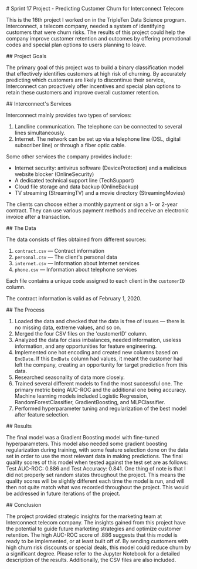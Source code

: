 \# Sprint 17 Project - Predicting Customer Churn for Interconnect Telecom

This is the 16th project I worked on in the TripleTen Data Science program. Interconnect, a telecom company, needed a system of identifying customers that were churn risks. The results of this project could help the company improve customer retention and outcomes by offering promotional codes and special plan options to users planning to leave.

\## Project Goals

The primary goal of this project was to build a binary classification model that effectively identifies customers at high risk of churning. By accurately predicting which customers are likely to discontinue their service, Interconnect can proactively offer incentives and special plan options to retain these customers and improve overall customer retention.

\## Interconnect's Services

Interconnect mainly provides two types of services:

1. Landline communication. The telephone can be connected to several lines simultaneously.
2. Internet. The network can be set up via a telephone line (DSL, digital subscriber line) or through a fiber optic cable.

Some other services the company provides include:

- Internet security: antivirus software (DeviceProtection) and a malicious website blocker (OnlineSecurity)
- A dedicated technical support line (TechSupport)
- Cloud file storage and data backup (OnlineBackup)
- TV streaming (StreamingTV) and a movie directory (StreamingMovies)

The clients can choose either a monthly payment or sign a 1- or 2-year contract. They can use various payment methods and receive an electronic invoice after a transaction.

\## The Data

The data consists of files obtained from different sources:

1. `contract.csv` — Contract information
2. `personal.csv` — The client's personal data
3. `internet.csv` — Information about Internet services
4. `phone.csv` — Information about telephone services

Each file contains a unique code assigned to each client in the `customerID` column.

The contract information is valid as of February 1, 2020.

\## The Process

1. Loaded the data and checked that the data is free of issues — there is no missing data, extreme values, and so on.
2. Merged the four CSV files on the 'customerID' column.
3. Analyzed the data for class imbalances, needed information, useless information, and any opportunities for feature engineering.
4. Implemented one hot encoding and created new columns based on `EndDate`. If this `EndDate` column had values, it meant the customer had left the company, creating an opportunity for target prediction from this data.
5. Researched seasonality of data more closely.
6. Trained several different models to find the most successful one. The primary metric being AUC-ROC and the additional one being accuracy. Machine learning models included Logistic Regression, RandomForestClassifier, GradientBoosting, and MLPClassifier.
7. Performed hyperparameter tuning and regularization of the best model after feature selection.

\## Results

The final model was a Gradient Boosting model with fine-tuned hyperparameters. This model also needed some gradient boosting regularization during training, with some feature selection done on the data set in order to use the most relevant data in making predictions. The final quality scores of this model when tested against the test set are as follows: Test AUC-ROC: 0.886 and Test Accuracy: 0.841. One thing of note is that I did not properly set random states throughout the project. This means the quality scores will be slightly different each time the model is run, and will then not quite match what was recorded throughout the project. This would be addressed in future iterations of the project.

\## Conclusion

The project provided strategic insights for the marketing team at Interconnect telecom company. The insights gained from this project have the potential to guide future marketing strategies and optimize customer retention. The high AUC-ROC score of .886 suggests that this model is ready to be implemented, or at least built off of. By sending customers with high churn risk discounts or special deals, this model could reduce churn by a significant degree. Please refer to the Jupyter Notebook for a detailed description of the results. Additionally, the CSV files are also included.

